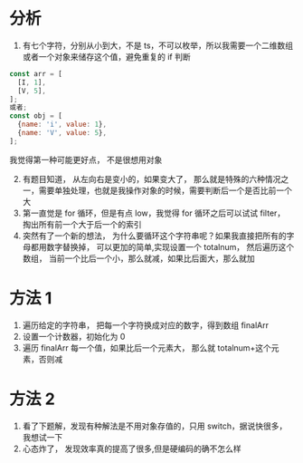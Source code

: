# 分析

1. 有七个字符，分别从小到大，不是 ts，不可以枚举，所以我需要一个二维数组或者一个对象来储存这个值，避免重复的 if 判断

```javascript
const arr = [
  [I, 1],
  [V, 5],
];
或者;
const obj = [
  {name: 'i', value: 1},
  {name: 'V', value: 5},
];
```

我觉得第一种可能更好点， 不是很想用对象

2. 有题目知道， 从左向右是变小的，如果变大了， 那么就是特殊的六种情况之一，需要单独处理，也就是我操作对象的时候，需要判断后一个是否比前一个大
3. 第一直觉是 for 循环，但是有点 low，我觉得 for 循环之后可以试试 filter， 掏出所有前一个大于后一个的索引
4. 突然有了一个新的想法， 为什么要循环这个字符串呢？如果我直接把所有的字母都用数字替换掉， 可以更加的简单,实现设置一个 totalnum， 然后遍历这个数组， 当前一个比后一个小，那么就减，如果比后面大，那么就加

# 方法 1

1. 遍历给定的字符串， 把每一个字符换成对应的数字，得到数组 finalArr
2. 设置一个计数器，初始化为 0
3. 遍历 finalArr 每一个值，如果比后一个元素大， 那么就 totalnum+这个元素，否则减

# 方法 2

1. 看了下题解，发现有种解法是不用对象存值的，只用 switch，据说快很多，我想试一下
2. 心态炸了， 发现效率真的提高了很多,但是硬编码的确不怎么样
